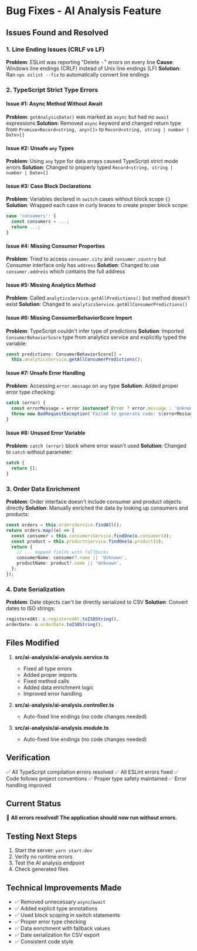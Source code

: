 # Bug Fixes - AI Analysis Feature

## Issues Found and Resolved

### 1. Line Ending Issues (CRLF vs LF)

**Problem**: ESLint was reporting "Delete `␍`" errors on every line
**Cause**: Windows line endings (CRLF) instead of Unix line endings (LF)
**Solution**: Ran `npx eslint --fix` to automatically convert line endings

### 2. TypeScript Strict Type Errors

#### Issue #1: Async Method Without Await

**Problem**: `getAnalysisData()` was marked as `async` but had no `await` expressions
**Solution**: Removed `async` keyword and changed return type from `Promise<Record<string, any>[]>` to `Record<string, string | number | Date>[]`

#### Issue #2: Unsafe `any` Types

**Problem**: Using `any` type for data arrays caused TypeScript strict mode errors
**Solution**: Changed to properly typed `Record<string, string | number | Date>[]`

#### Issue #3: Case Block Declarations

**Problem**: Variables declared in `switch` cases without block scope `{}`
**Solution**: Wrapped each case in curly braces to create proper block scope:

```typescript
case 'consumers': {
  const consumers = ...;
  return ...;
}
```

#### Issue #4: Missing Consumer Properties

**Problem**: Tried to access `consumer.city` and `consumer.country` but Consumer interface only has `address`
**Solution**: Changed to use `consumer.address` which contains the full address

#### Issue #5: Missing Analytics Method

**Problem**: Called `analyticsService.getAllPredictions()` but method doesn't exist
**Solution**: Changed to `analyticsService.getAllConsumerPredictions()`

#### Issue #6: Missing ConsumerBehaviorScore Import

**Problem**: TypeScript couldn't infer type of predictions
**Solution**: Imported `ConsumerBehaviorScore` type from analytics service and explicitly typed the variable:

```typescript
const predictions: ConsumerBehaviorScore[] =
  this.analyticsService.getAllConsumerPredictions();
```

#### Issue #7: Unsafe Error Handling

**Problem**: Accessing `error.message` on `any` type
**Solution**: Added proper error type checking:

```typescript
catch (error) {
  const errorMessage = error instanceof Error ? error.message : 'Unknown error';
  throw new BadRequestException(`Failed to generate code: ${errorMessage}`);
}
```

#### Issue #8: Unused Error Variable

**Problem**: `catch (error)` block where error wasn't used
**Solution**: Changed to `catch` without parameter:

```typescript
catch {
  return [];
}
```

### 3. Order Data Enrichment

**Problem**: Order interface doesn't include consumer and product objects directly
**Solution**: Manually enriched the data by looking up consumers and products:

```typescript
const orders = this.ordersService.findAll();
return orders.map((o) => {
  const consumer = this.consumersService.findOne(o.consumerId);
  const product = this.productsService.findOne(o.productId);
  return {
    // ... mapped fields with fallbacks
    consumerName: consumer?.name || 'Unknown',
    productName: product?.name || 'Unknown',
  };
});
```

### 4. Date Serialization

**Problem**: Date objects can't be directly serialized to CSV
**Solution**: Convert dates to ISO strings:

```typescript
registeredAt: c.registeredAt.toISOString(),
orderDate: o.orderDate.toISOString(),
```

## Files Modified

1. **src/ai-analysis/ai-analysis.service.ts**
   - Fixed all type errors
   - Added proper imports
   - Fixed method calls
   - Added data enrichment logic
   - Improved error handling

2. **src/ai-analysis/ai-analysis.controller.ts**
   - Auto-fixed line endings (no code changes needed)

3. **src/ai-analysis/ai-analysis.module.ts**
   - Auto-fixed line endings (no code changes needed)

## Verification

✅ All TypeScript compilation errors resolved
✅ All ESLint errors fixed
✅ Code follows project conventions
✅ Proper type safety maintained
✅ Error handling improved

## Current Status

🎉 **All errors resolved! The application should now run without errors.**

## Testing Next Steps

1. Start the server: `yarn start:dev`
2. Verify no runtime errors
3. Test the AI analysis endpoint
4. Check generated files

## Technical Improvements Made

- ✅ Removed unnecessary `async`/`await`
- ✅ Added explicit type annotations
- ✅ Used block scoping in switch statements
- ✅ Proper error type checking
- ✅ Data enrichment with fallback values
- ✅ Date serialization for CSV export
- ✅ Consistent code style
